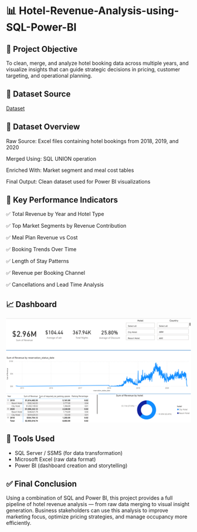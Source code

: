 # 📊  Hotel-Revenue-Analysis-using-SQL-Power-BI

## 🎯 Project Objective
To clean, merge, and analyze hotel booking data across multiple years, and visualize insights that can guide strategic decisions in pricing, customer targeting, and operational planning.

## 📁 Dataset Source
[Dataset](https://github.com/JayaKrishna1008/Hotel-Revenue-Analysis-using-SQL-Power-BI/blob/main/Raw%20Data%20Hotel_revenue.xlsx)

## 📂 Dataset Overview
Raw Source: Excel files containing hotel bookings from 2018, 2019, and 2020

Merged Using: SQL UNION operation

Enriched With: Market segment and meal cost tables

Final Output: Clean dataset used for Power BI visualizations

##  📌 Key Performance Indicators
✅ Total Revenue by Year and Hotel Type

✅ Top Market Segments by Revenue Contribution

✅ Meal Plan Revenue vs Cost

✅ Booking Trends Over Time

✅ Length of Stay Patterns

✅ Revenue per Booking Channel

✅ Cancellations and Lead Time Analysis

## 📈 Dashboard
![Dashborad Img](https://github.com/JayaKrishna1008/Hotel-Revenue-Analysis-using-SQL-Power-BI/blob/main/Dashborad%20Img.png)

## 🧰 Tools Used
- SQL Server / SSMS (for data transformation)
- Microsoft Excel (raw data format)
- Power BI (dashboard creation and storytelling)

## ✅ Final Conclusion
Using a combination of SQL and Power BI, this project provides a full pipeline of hotel revenue analysis — from raw data merging to visual insight generation. Business stakeholders can use this analysis to improve marketing focus, optimize pricing strategies, and manage occupancy more efficiently.
